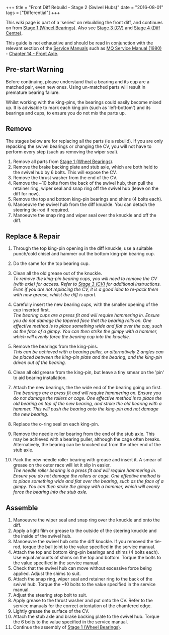 +++
title = "Front Diff Rebuild - Stage 2 (Swivel Hubs)"
date = "2016-08-01"
tags = ["Differential"]
+++

This wiki page is part of a 'series' on rebuilding the front diff, and continues on from [Stage 1 (Wheel Bearings)][Wiki: stage 1]. Also see [Stage 3 (CV)][Wiki: stage 3] and [Stage 4 (Diff Centre)][Wiki: stage 4].

This guide is not exhaustive and should be read in conjunction with the relevant section of the [Service Manuals](/service-manuals/) such as [MQ Service Manual (1980)](/service-manuals/mq-service-manual-1980/) - [Chapter 14 - Front Axle](/service-manuals/mq-service-manual-1980/chapter-14-front-axle/ "service-manuals").

## Pre-start Warning

Before continuing, please understand that a bearing and its cup are a matched pair, even new ones. Using un-matched parts will result in premature bearing failure.

Whilst working with the king-pins, the bearings could easily become mixed up. It is advisable to mark each king pin (such as 'left-bottom') and its bearings and cups, to ensure you do not mix the parts up.

## Remove

The stages below are for replacing all the parts (ie a rebuild). If you are only repacking the swivel bearings or changing the CV, you will not have to perform every step (such as removing the wiper seal).

1.  Remove all parts from [Stage 1 (Wheel Bearings)][Wiki: stage 1].
2.  Remove the brake backing plate and stub axle, which are both held to the swivel hub by 6 bolts. This will expose the CV.
3.  Remove the thrust washer from the end of the CV.
4.  Remove the ~10 bolts from the back of the swivel hub, then pull the retainer ring, wiper seal and snap ring off the swivel hub (leave on the diff for now).
5.  Remove the top and bottom king-pin bearings and shims (4 bolts each).
6.  Manoeuvre the swivel hub from the diff knuckle. You can detach the steering tie-rod if required.
7.  Manoeuvre the snap ring and wiper seal over the knuckle and off the diff.

## Replace & Repair

1.  Through the top king-pin opening in the diff knuckle, use a suitable punch/cold chisel and hammer out the bottom king-pin bearing cup.

2.  Do the same for the top bearing cup.

3.  Clean all the old grease out of the knuckle.<br>
    _To remove the king-pin bearing cups, you will need to remove the CV (with axle) for access. Refer to [Stage 3 (CV)][Wiki: stage 3] for additional instructions. Even if you are not replacing the CV, it is a good idea to re-pack them with new grease, whilst the diff is apart._
    
4.  Carefully insert the new bearing cups, with the smaller opening of the cup inserted first.<br>
    _The bearing cups are a press fit and will require hammering in. Ensure you do not damage the tapered face that the bearing rolls on. One effective method is to place something wide and flat over the cup, such as the face of a gimpy. You can then strike the gimpy with a hammer, which will evenly force the bearing cup into the knuckle._
    
5.  Remove the bearings from the king-pins.<br>
    _This can be achieved with a bearing puller, or alternatively 2 angles can be placed between the king-pin plate and the bearing, and the king-pin driven out of the bearing._
    
6.  Clean all old grease from the king-pin, but leave a tiny smear on the 'pin' to aid bearing installation.

7.  Attach the new bearings, the the wide end of the bearing going on first.<br>
    _The bearings are a press fit and will require hammering on. Ensure you do not damage the rollers or cage. One effective method is to place the old bearing on top of the new bearing, and strike the old bearing with a hammer. This will push the bearing onto the king-pin and not damage the new bearing._
    
8.  Replace the o-ring seal on each king-pin.

9.  Remove the needle roller bearing from the end of the stub axle. This may be achieved with a bearing puller, although the cage often breaks. Alternatively, the bearing can be knocked out from the other end of the stub axle.

10.  Pack the new needle roller bearing with grease and insert it. A smear of grease on the outer race will let it slip in easier.<br>
    _The needle roller bearing is a press fit and will require hammering in. Ensure you do not damage the rollers or cage. One effective method is to place something wide and flat over the bearing, such as the face of a gimpy. You can then strike the gimpy with a hammer, which will evenly force the bearing into the stub axle._

## Assemble

1.  Manoeuvre the wiper seal and snap ring over the knuckle and onto the diff.
2.  Apply a light film or grease to the outside of the steering knuckle and the inside of the swivel hub.
3.  Manoeuvre the swivel hub onto the diff knuckle. If you removed the tie-rod, torque the ball joint to the value specified in the service manual.
4.  Attach the top and bottom king-pin bearings and shims (4 bolts each). Use equal amounts of shims on the top and bottom. Torque the bolts to the value specified in the service manual.
5.  Check that the swivel hub can move without excessive force being applied. Adjust the shims to suit.
6.  Attach the snap ring, wiper seal and retainer ring to the back of the swivel hub. Torque the ~10 bolts to the value specified in the service manual.
7.  Adjust the steering stop bolt to suit.
8.  Apply grease to the thrust washer and put onto the CV. Refer to the service manuals for the correct orientation of the chamfered edge.
9.  Lightly grease the surface of the CV.
10.  Attach the stub axle and brake backing plate to the swivel hub. Torque the 6 bolts to the value specified in the service manual.
11.  Continue the assembly of [Stage 1 (Wheel Bearings)][Wiki: stage 1].


[Wiki: stage 1]: /wiki/differential/stage-1-wheel-bearings
[Wiki: stage 3]: /wiki/differential/stage-3-cv
[Wiki: stage 4]: /wiki/differential/stage-4-diff-centre
